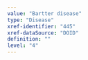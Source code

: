 ```yaml
---
value: "Bartter disease"
type: "Disease"
xref-identifier: "445"
xref-dataSource: "DOID"
definition: ""
level: "4"
---
```

